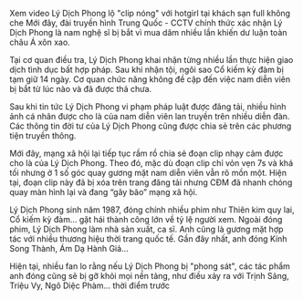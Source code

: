 Xem video Lý Dịch Phong lộ "clip nóng" với hotgirl tại khách sạn full không che
Mới đây, đài truyền hình Trung Quốc - CCTV chính thức xác nhận Lý Dịch Phong là nam nghệ sĩ bị bắt vì mua dâm nhiều lần khiến dư luận toàn châu Á xôn xao.

Tại cơ quan điều tra, Lý Dịch Phong khai nhận từng nhiều lần thực hiện giao dịch tình dục bất hợp pháp. Sau khi nhận tội, ngôi sao Cổ kiếm kỳ đàm bị tạm giữ 14 ngày. Cơ quan chức năng không đề cập đến việc nam diễn viên bị bắt từ lúc nào và đã được thả chưa.

Sau khi tin tức Lý Dịch Phong vi phạm pháp luật được đăng tải, nhiều hình ảnh cá nhân được cho là của nam diễn viên lan truyền trên nhiều diễn đàn. Các thông tin đời tư của Lý Dịch Phong cũng được chia sẻ trên các phương tiện truyền thông.

Mới đây, mạng xã hội lại tiếp tục rầm rồ chia sẻ đoạn clip nhạy cảm được cho là của Lý Dịch Phong. Theo đó, mặc dù đoạn clip chỉ vỏn vẹn 7s và khá tối nhưng ở 1 số góc quay gương mặt nam diễn viên vẫn rõ mồn một. Hiện tại, đoạn clip này đã bị xóa trên trang đăng tải nhưng CĐM đã nhanh chóng quay màn hình lại và đang “gây bão” mạng xã hội.

Lý Dịch Phong sinh năm 1987, đóng chính nhiều phim như Thiên kim quy lai, Cổ kiếm kỳ đàm... gặt hái thành công lớn về tỷ lệ người xem. Ngoài đóng phim, Lý Dịch Phong làm nhà sản xuất, ca sĩ. Anh cũng là gương mặt hợp tác với nhiều thương hiệu thời trang quốc tế. Gần đây nhất, anh đóng Kính Song Thành, Ám Dạ Hành Giả...


Hiện tại, nhiều fan lo rằng nếu Lý Dịch Phong bị "phong sát", các tác phẩm anh đóng cũng sẽ bị gỡ khỏi mọi nền tảng, như điều xảy ra với Trịnh Sảng, Triệu Vy, Ngô Diệc Phàm... thời điểm trước
